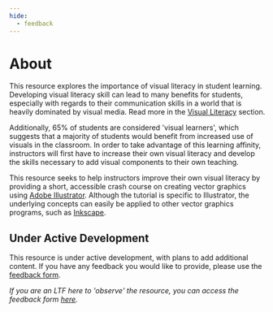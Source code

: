 ```yaml
---
hide:
  - feedback
---
```


# About

This resource explores the importance of visual literacy in student learning. Developing visual literacy skill can lead to many benefits for students, especially with regards to their communication skills in a world that is heavily dominated by visual media. Read more in the [Visual Literacy](https://elissasoroj.github.io/seeingis/vlvt/) section. 

Additionally, 65% of students are considered 'visual learners', which suggests that a majority of students would benefit from increased use of visuals in the classroom. In order to take advantage of this learning affinity, instructors will first have to increase their own visual literacy and develop the skills necessary to add visual components to their own teaching. 

This resource seeks to help instructors improve their own visual literacy by providing a short, accessible crash course on creating vector graphics using [Adobe Illustrator](https://www.adobe.com/products/illustrator.html). Although the tutorial is specific to Illustrator, the underlying concepts can easily be applied to other vector graphics programs, such as [Inkscape](https://inkscape.org). 

## Under Active Development
This resource is under active development, with plans to add additional content. If you have any feedback you would like to provide, please use the [feedback form](https://forms.gle/Y8xi6ga5rKcGtzEg9). 

*If you are an LTF here to 'observe' the resource, you can access the feedback form [here](https://forms.gle/QigRLCvHCtTaWzR19).*